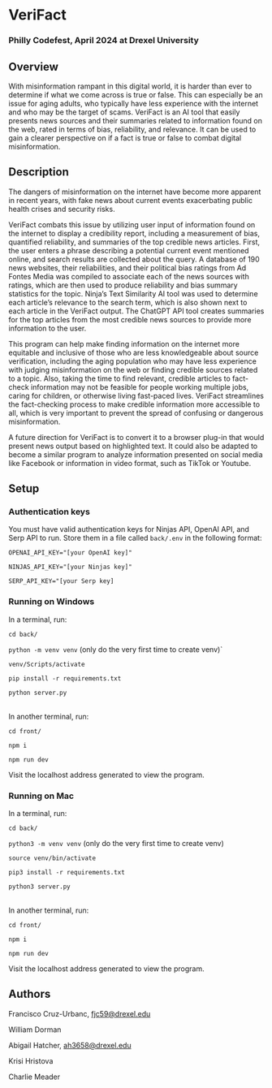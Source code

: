 # VeriFact

### Philly Codefest, April 2024 at Drexel University

## Overview
With misinformation rampant in this digital world, it is harder than ever to determine if what we come across is true or false. This can especially be an issue for aging adults, who typically have less experience with the internet and who may be the target of scams. VeriFact is an AI tool that easily presents news sources and their summaries related to information found on the web, rated in terms of bias, reliability, and relevance. It can be used to gain a clearer perspective on if a fact is true or false to combat digital misinformation. 

## Description

The dangers of misinformation on the internet have become more apparent in recent years, with fake news about current events exacerbating public health crises and security risks. 

VeriFact combats this issue by utilizing user input of information found on the internet to display a credibility report, including a measurement of bias, quantified reliability, and summaries of the top credible news articles. First, the user enters a phrase describing a potential current event mentioned online, and search results are collected about the query. A database of 190 news websites, their reliabilities, and their political bias ratings from Ad Fontes Media was compiled to associate each of the news sources with ratings, which are then used to produce reliability and bias summary statistics for the topic. Ninja’s Text Similarity AI tool was used to determine each article’s relevance to the search term, which is also shown next to each article in the VeriFact output. The ChatGPT API tool creates summaries for the top articles from the most credible news sources to provide more information to the user. 

This program can help make finding information on the internet more equitable and inclusive of those who are less knowledgeable about source verification, including the aging population who may have less experience with judging misinformation on the web or finding credible sources related to a topic. Also, taking the time to find relevant, credible articles to fact-check information may not be feasible for people working multiple jobs, caring for children, or otherwise living fast-paced lives. VeriFact streamlines the fact-checking process to make credible information more accessible to all, which is very important to prevent the spread of confusing or dangerous misinformation. 

A future direction for VeriFact is to convert it to a browser plug-in that would present news output based on highlighted text. It could also be adapted to become a similar program to analyze information presented on social media like Facebook or information in video format, such as TikTok or Youtube. 

## Setup

### Authentication keys

You must have valid authentication keys for Ninjas API, OpenAI API, and Serp API to run. Store them in a file called `back/.env` in the following format:

`OPENAI_API_KEY="[your OpenAI key]"`

`NINJAS_API_KEY="[your Ninjas key]"`

`SERP_API_KEY="[your Serp key]`

### Running on Windows

In a terminal, run:

`cd back/`

`python -m venv venv` (only do the very first time to create venv)`

`venv/Scripts/activate`

`pip install -r requirements.txt`

`python server.py` <br><br>

In another terminal, run:

`cd front/`

`npm i`

`npm run dev`

Visit the localhost address generated to view the program.

### Running on Mac

In a terminal, run:

`cd back/`

`python3 -m venv venv` (only do the very first time to create venv)

`source venv/bin/activate`

`pip3 install -r requirements.txt`

`python3 server.py` <br><br>

In another terminal, run:

`cd front/`

`npm i` 

`npm run dev` <br>

Visit the localhost address generated to view the program.

## Authors
Francisco Cruz-Urbanc, fjc59@drexel.edu

William Dorman

Abigail Hatcher, ah3658@drexel.edu

Krisi Hristova

Charlie Meader
